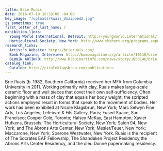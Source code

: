 ```yaml
---
title: Brie Ruais
date: 2016-07-19 18:59:00 -04:00
key_image: "/uploads/Ruais_Unzipped2.jpg"
is_sometimes: true
first_letter_of_last_name: r
exhibition_links:
  Young World International, Detroit: http://youngworld.international/
  Horticultural Society, New York: http://www.thehort.org/programs_expgallery_vessels.html
research_links:
  Artist's Website: http://brieruais.com/
  Bomb Magazine, Interview: http://bombmagazine.org/article/10110/brie-ruais
  BLOUIN ARTINFO: http://www.blouinartinfo.com/news/story/1053146/brie-ruais-gets-physical-with-her-material
catalog_link:
  Catalog: http://nicoleklagsbrun.com/publications
---
```


Brie Ruais (b. 1982, Southern California) received her MFA from Columbia University in 2011. Working primarily with clay, Ruais makes large-scale ceramic floor and wall pieces that covet their own self-sufficiency. Often beginning with a mass of clay that equals her body weight, the scripted actions employed result in forms that speak to the movement of bodies. Her work has been exhibited at Nicole Klagsbrun, New York; Marc Selwyn Fine Arts, Los Angeles; Lefebvre & Fils Gallery, Paris; Fused Space, San Francisco; Cooper Cole, Toronto; Halsey McKay, East Hampton; Xavier Hufkens, Brussels; The Horticultural Society, New York; Salon 94, New York; and The Abrons Arts Center, New York; Mesler/Feuer, New York; Maccarone, New York; Sperone Westwater, New York. Ruais is the recipient of The Socrates EAF Fellowship, The Shandaken Project Residency,the Abrons Arts Center Residency, and the dieu Donne papermaking residency.